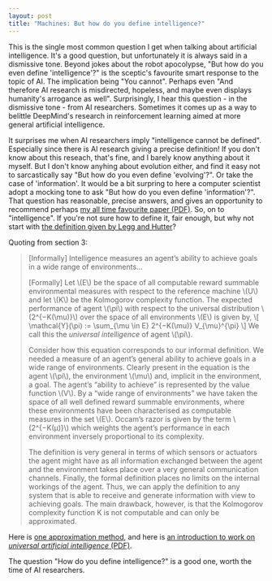 ```yaml
---
layout: post
title: "Machines: But how do you define intelligence?"
---
```


This is the single most common question I get when talking about artificial intelligence.
It's a good question, but unfortunately it is always said in a dismissive tone.
Beyond jokes about the robot apocolypse, "But how do you even define 'intelligence'?" is the
sceptic's favourite smart response to the topic of AI. The implication being "You cannot".
Perhaps even "And therefore AI research is misdirected, hopeless, and maybe even displays
humanity's arrogance as well".
Surprisingly, I hear this question - in the dismissive tone - from AI researchers.
Sometimes  it comes up as a way to belittle DeepMind's research in reinforcement learning
aimed at more general artificial intelligence.

It surprises me when AI researchers imply "intelligence cannot be defined". Especially since
there is AI research giving a precise definition! If you don't know about this
reseach, that's fine, and I barely know anything about it myself. But I don't know anyhing
about evolution either, and find it easy not to sarcastically say "But how do you even
define 'evolving'?".  Or take the case of 'information'. It would be a bit surpring to here
a computer scientist adopt a mocking tone to ask "But how do you even define
'information'?". That question has reasonable, precise answers, and gives an opportunity
to recommend perhaps [my all time favourite paper (PDF)](
http://www.math.harvard.edu/~ctm/home/text/others/shannon/entropy/entropy.pdf).
So, on to "intelligence". If you're not sure how to define it, fair enough, but why not start with [the definition given by Legg and Hutter](https://arxiv.org/abs/0712.3329)?

Quoting from section 3:

> [Informally] Intelligence measures an agent’s ability to achieve goals in a wide range of environments...
>
> [Formally] Let \\(E\\) be the space of all computable reward summable environmental
measures with respect to the reference machine \\(U\\) and let \\(K\\) be the Kolmogorov
complexity function.
The expected performance of agent \\(\pi\\) with respect to the universal distribution
\\(2^{−K(\mu)}\\) over the space of all environments \\(E\\) is given by,
\\[ \mathcal{Υ}(\pi) := \sum_{\mu \in E} 2^{−K(\mu)} V_{\mu}^{\pi} \\]
> We call this the *universal intelligence* of agent \\(\pi\\).
>
> Consider how this equation corresponds to our informal definition. We needed a
measure of an agent’s general ability to achieve goals in a wide range of environments.
Clearly present in the equation is the agent \\(\pi\\), the environment \\(\mu\\) and,
implicit in the environment, a goal. The agent’s “ability to achieve” is represented by
the value function \\(V\\). By a “wide range of environments” we have taken the space of all
well defined reward summable environments, where these environments have been characterised
as computable measures in the set \\(E\\). Occam’s razor is given by the term
\\(2^{−K(μ)}\\) which weights the agent’s performance in each environment inversely
proportional to its complexity.
>
> The definition is very general in terms of which sensors or actuators the agent might
have as all information exchanged between the agent and the environment takes place over
a very general communication channels. Finally, the formal definition places no limits on
the internal workings of the agent. Thus, we can apply the definition to any system that is
able to receive and generate information with view to achieving goals. The main drawback,
however, is that the Kolmogorov complexity function K is not computable and can only be
approximated.

Here is [one approximation method](https://arxiv.org/abs/1109.5951),
and here is [an introduction to work on *universal  artificial intelligence* (PDF)](
http://www.tomeveritt.se/papers/UAI-book-chapter.pdf).

The question "How do you define intelligence?" is a good one, worth the time of AI
researchers.
